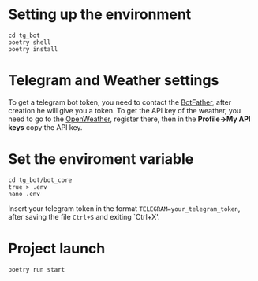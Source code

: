 # **Setting up the environment**
    cd tg_bot
    poetry shell
    poetry install

# **Telegram and Weather settings**
To get a telegram bot token, you need to contact the [BotFather](https://t.me/BotFather), after creation he will give you a token. To get the API key of the weather, you need to go to the [OpenWeather](https://openweathermap.org/), register there, then in the **Profile->My API keys** copy the API key.

# **Set the enviroment variable**
    cd tg_bot/bot_core
    true > .env
    nano .env 
Insert your telegram token in the format `TELEGRAM=your_telegram_token`, after saving the file `Ctrl+S` and exiting `Ctrl+X'.

# **Project launch**
    poetry run start

